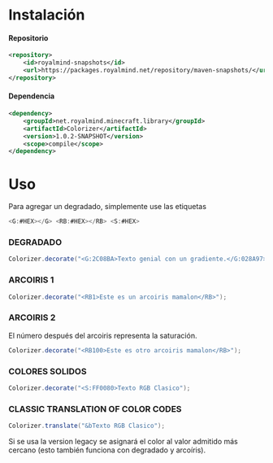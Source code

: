 # Instalación

#### Repositorio
```xml
<repository>
    <id>royalmind-snapshots</id>
    <url>https://packages.royalmind.net/repository/maven-snapshots/</url>
</repository>
```

#### Dependencia
```xml
<dependency>
    <groupId>net.royalmind.minecraft.library</groupId>
    <artifactId>Colorizer</artifactId>
    <version>1.0.2-SNAPSHOT</version>
    <scope>compile</scope>
</dependency>
```

# Uso
Para agregar un degradado, simplemente use las etiquetas 
```java
<G:#HEX></G> <RB:#HEX></RB> <S:#HEX>
```

### DEGRADADO
```java
Colorizer.decorate("<G:2C08BA>Texto genial con un gradiente.</G:028A97>");
```
### ARCOIRIS 1
```java
Colorizer.decorate("<RB1>Este es un arcoiris mamalon</RB>");
```
### ARCOIRIS 2
El número después del arcoiris representa la saturación.
```java
Colorizer.decorate("<RB100>Este es otro arcoiris mamalon</RB>");
```
### COLORES SOLIDOS
```java
Colorizer.decorate("<S:FF0080>Texto RGB Clasico");
```
### CLASSIC TRANSLATION OF COLOR CODES
```java
Colorizer.translate("&bTexto RGB Clasico");
```

Si se usa la version legacy se asignará el color al valor admitido más cercano (esto también funciona con degradado y arcoíris).
